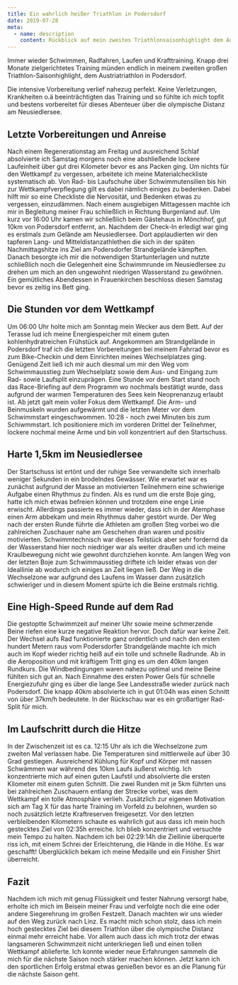 ```yaml
---
title: Ein wahrlich heißer Triathlon in Podersdorf
date: 2019-07-28
meta:
  - name: description
    content: Rückblick auf mein zweites Triathlonsaisonhighlight dem Austriatriathlon in Podersdorf 2019
---
```


Immer wieder Schwimmen, Radfahren, Laufen und Krafttraining. Knapp drei Monate zielgerichtetes Training münden endlich in meinem zweiten großen Triathlon-Saisonhighlight, dem Austriatriathlon in Podersdorf.

Die intensive Vorbereitung verlief nahezug perfekt. Keine Verletzungen, Krankheiten o.ä beeinträchtigten das Training und so fühlte ich mich topfit und bestens vorbereitet für dieses Abenteuer über die olympische Distanz am Neusiedlersee.

## Letzte Vorbereitungen und Anreise

Nach einem Regenerationstag am Freitag und ausreichend Schlaf absolvierte ich Samstag morgens noch eine abshließende lockere Laufeinheit über gut drei Kilometer bevor es ans Packen ging. Um nichts für den Wettkampf zu vergessen, arbeitete ich meine Materialcheckliste systematisch ab. Von Rad- bis Laufschuhe über Schwimmutensilien bis hin zur Wettkampfverpflegung gilt es dabei nämlich einiges zu bedenken. Dabei hilft mir so eine Checkliste die Nervosität, und Bedenken etwas zu vergessen, einzudämmen. Nach einem ausgiebigen Mittagessen machte ich mir in Begleitung meiner Frau schließlich in Richtung Burgenland auf. Um kurz vor 16:00 Uhr kamen wir schließlich beim Gästehaus in Mönchhof, gut 10km von Podersdorf entfernt, an. Nachdem der Check-In erledigt war ging es erstmals zum Gelände am Neusiedlersee. Dort applaudierten wir den tapferen Lang- und Mitteldistanzathlethen die sich in der späten Nachmittagshitze ins Ziel am Podersdorfer Strandgelände kämpften. Danach besorgte ich mir die notwendigen Startunterlagen und nutzte schließlich noch die Gelegenheit eine Schwimmrunde im Neusiedlersee zu drehen um mich an den ungewohnt niedrigen Wasserstand zu gewöhnen.
Ein gemütliches Abendessen in Frauenkirchen beschloss diesen Samstag bevor es zeitig ins Bett ging.

## Die Stunden vor dem Wettkampf

Um 06:00 Uhr holte mich am Sonntag mein Wecker aus dem Bett. Auf der Terasse lud ich meine Energiespeicher mit einem guten kohlenhydratreichen Frühstück auf. Angekommen am Strandgelände in Podersdorf traf ich die letzten Vorbereitungen bei meinem Fahrrad bevor es zum Bike-Checkin und dem Einrichten meines Wechselplatzes ging. Genügend Zeit ließ ich mir auch diesmal um mir den Weg vom Schwimmausstieg zum Wechselplatz sowie dem Aus- und Eingang zum Rad- sowie Laufsplit einzuprägen. Eine Stunde vor dem Start stand noch das Race-Briefing auf dem Programm wo nochmals bestätigt wurde, dass aufgrund der warmen Temperaturen des Sees kein Neoprenanzug erlaubt ist. Ab jetzt galt mein voller Fokus dem Wettkampf. Die Arm- und Beinmuskeln wurden aufgewärmt und die letzten Meter vor dem Schwimmstart eingeschwommen. 10:28 - noch zwei Minuten bis zum Schiwmmstart. Ich positioniere mich im vorderen Drittel der Teilnehmer, lockere nochmal meine Arme und bin voll konzentriert auf den Startschuss.

## Harte 1,5km im Neusiedlersee

Der Startschuss ist ertönt und der ruhige See verwandelte sich innerhalb weniger Sekunden in ein brodelndes Gewässer. Wie erwartet war es zunächst aufgrund der Masse an motivierten Teilnehmern eine schwierige Aufgabe einen Rhythmus zu finden. Als es rund um die erste Boje ging, hatte ich mich etwas befreien können und trotzdem eine enge Linie erwischt. Allerdings passierte es immer wieder, dass ich in der Atemphase einen Arm abbekam und mein Rhythmus daher gestört wurde. Der Weg nach der ersten Runde führte die Athleten am großen Steg vorbei wo die zahlreichen Zuschauer nahe am Geschehen dran waren und positiv motivierten. Schwimmtechnisch war dieses Teilstück aber sehr fordernd da der Wasserstand hier noch niedriger war als weiter draußen und ich meine Kraulbewegung nicht wie gewohnt durchziehen konnte. Am langen Weg von der letzten Boje zum Schwimmausstieg driftete ich leider etwas von der Ideallinie ab wodurch ich einiges an Zeit liegen ließ. Der Weg in die Wechselzone war aufgrund des Laufens im Wasser dann zusätzlich schwieriger und in diesem Moment spürte ich die Beine erstmals richtig.

## Eine High-Speed Runde auf dem Rad

Die gestoptte Schwimmzeit auf meiner Uhr sowie meine schmerzende Beine riefen eine kurze negative Reaktion hervor. Doch dafür war keine Zeit. Der Wechsel aufs Rad funktionierte ganz ordentlich und nach den ersten hundert Metern raus vom Podersdorfer Strandgelände machte ich mich auch im Kopf wieder richtig heiß auf ein tolle und schnelle Radrunde. Ab in die Aeroposition und mit kräftigem Tritt ging es um den 40km langen Rundkurs. Die Windbedingungen waren nahezu optimal und meine Beine fühlten sich gut an. Nach Einnahme des ersten Power Gels für schnelle Energiezufuhr ging es über die lange See Landesstraße wieder zurück nach Podersdorf. Die knapp 40km absolvierte ich in gut 01:04h was einen Schnitt von über 37km/h bedeutete. In der Rückschau war es ein großartiger Rad-Split für mich.

## Im Laufschritt durch die Hitze

In der Zwischenzeit ist es ca. 12:15 Uhr als ich die Wechselzone zum zweiten Mal verlassen habe. Die Temperaturen sind mittlerweile auf über 30 Grad gestiegen. Ausreichend Kühlung für Kopf und Körper mit nassen Schwämmen war während des 10km Laufs äußerst wichtig. Ich konzentrierte mich auf einen guten Laufstil und absolvierte die ersten Kilometer mit einem guten Schnitt. Die zwei Runden mit je 5km führten uns bei zahlreichen Zuschauern entlang der Strecke vorbei, was dem Wettkampf ein tolle Atmosphäre verlieh. Zusätzlich zur eigenen Motivation sich am Tag X für das harte Training im Vorfeld zu belohnen, wurden so noch zusätzlich letzte Kraftreserven freigesetzt. Vor den letzten verbleibenden Kilometern schaute es wahrlich gut aus dass ich mein hoch gestecktes Ziel von 02:35h erreiche. Ich blieb konzentriert und versuchte mein Tempo zu halten. Nachdem ich bei 02:29:14h die Ziellinie überquerte riss ich, mit einem Schrei der Erleichterung, die Hände in die Höhe. Es war geschafft! Überglücklich bekam ich meine Medaille und ein Finisher Shirt überreicht. 

## Fazit

Nachdem ich mich mit genug Flüssigkeit und fester Nahrung versorgt habe, erholte ich mich im Beisein meiner Frau und verfolgte noch die eine oder andere Siegerehrung im großen Festzelt. Danach machten wir uns wieder auf den Weg zurück nach Linz. Es macht mich schon stolz, dass ich mein hoch gestecktes Ziel bei diesem Triathlon über die olympische Distanz einmal mehr erreicht habe. Vor allem auch dass ich mich trotz der etwas langsameren Schwimmzeit nicht unterkriegen ließ und einen tollen Wettkampf ablieferte. Ich konnte wieder neue Erfahrungen sammeln die mich für die nächste Saison noch stärker machen können. Jetzt kann ich den sportlichen Erfolg erstmal etwas genießen bevor es an die Planung für die nächste Saison geht. 
